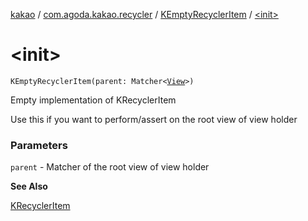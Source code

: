 [kakao](../../index.md) / [com.agoda.kakao.recycler](../index.md) / [KEmptyRecyclerItem](index.md) / [&lt;init&gt;](./-init-.md)

# &lt;init&gt;

`KEmptyRecyclerItem(parent: Matcher<`[`View`](https://developer.android.com/reference/android/view/View.html)`>)`

Empty implementation of KRecyclerItem

Use this if you want to perform/assert on the root view of view holder

### Parameters

`parent` - Matcher of the root view of view holder

**See Also**

[KRecyclerItem](../-k-recycler-item/index.md)

